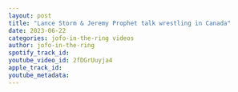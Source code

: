 ```yaml
---
layout: post
title: "Lance Storm & Jeremy Prophet talk wrestling in Canada"
date: 2023-06-22
categories: jofo-in-the-ring videos
author: jofo-in-the-ring
spotify_track_id: 
youtube_video_id: 2fDGrUuyja4
apple_track_id: 
youtube_metadata: 
---
```

